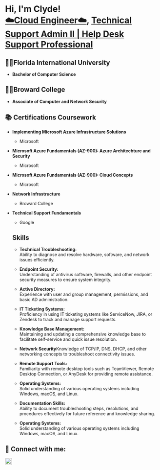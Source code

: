 <h1>Hi, I'm Clyde! <br/><a href="https://github.com/cgood4"> ☁️Cloud Engineer☁️</a>, <a href="https://www.linkedin.com/in/cgoodluck/">Technical Support Admin II | Help Desk Support Professional</a>

<h2>👨‍🎓Florida International University</h2>

- <b>Bachelor of Computer Science</b>
  
<h2>👨‍🎓Broward College</h2>

- <b>Associate of Computer and Network Security</b>

<h2>📚 Certifications Coursework</h2>

- <b>Implementing Microsoft Azure Infrastructure Solutions</b>
  - Microsoft

- <b>Microsoft Azure Fundamentals (AZ-900): Azure Architechture and Security</b>
  - Microsoft

- <b>Microsoft Azure Fundamentals (AZ-900): Cloud Concepts</b>
  - Microsoft
- <b>Network Infrastructure</b>
  - Broward College
- <b>Technical Support Fundamentals</b>
  - Google

  <h2>Skills</h2>

  - <b>Technical Troubleshooting: </b>
<br>Ability to diagnose and resolve hardware, software, and network issues efficiently.

  - <b>Endpoint Security:</b>
  <br>Understanding of antivirus software, firewalls, and other endpoint security measures to ensure system integrity.

  - <b>Active Directory:</b>
<br>Experience with user and group management, permissions, and basic AD administration.

   - <b>IT Ticketing Systems:</b>
   <br>Proficiency in using IT ticketing systems like ServiceNow, JIRA, or Zendesk to track and manage support requests.

  - <b>Knowledge Base Management:</b>
  <br>Maintaining and updating a comprehensive knowledge base to facilitate self-service and quick issue resolution.

  - <b>Network Security</b>Knowledge of TCP/IP, DNS, DHCP, and other networking concepts to troubleshoot connectivity issues.

  - <b>Remote Support Tools:</b>
<br>Familiarity with remote desktop tools such as TeamViewer, Remote Desktop Connection, or AnyDesk for providing remote assistance.

  - <b>Operating Systems:</b>
  <br>Solid understanding of various operating systems including Windows, macOS, and Linux.

  - <b>Documentation Skills:</b>
<br>Ability to document troubleshooting steps, resolutions, and procedures effectively for future reference and knowledge sharing.

  - <b>Operating Systems:</b>
  <br>Solid understanding of various operating systems including Windows, macOS, and Linux.

<h2> 🤳 Connect with me:</h2>

[<img align="left" alt="JoshMadakor | LinkedIn" width="22px" src="https://cdn.jsdelivr.net/npm/simple-icons@v3/icons/linkedin.svg" />][linkedin]


[linkedin]: https://linkedin.com/in/cgoodluck

<!--
**joshmadakor1/joshmadakor1** is a ✨ _special_ ✨ repository because its `README.md` (this file) appears on your GitHub profile.

Here are some ideas to get you started:

- 🔭 I’m currently working on ...
- 🌱 I’m currently learning ...
- 👯 I’m looking to collaborate on ...
- 🤔 I’m looking for help with ...
- 💬 Ask me about ...
- 📫 How to reach me: ...
- 😄 Pronouns: ...
- ⚡ Fun fact: ...
-->
